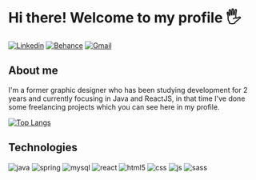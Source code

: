 # Hi there! Welcome to my profile 🖐️

[![Linkedin](https://img.shields.io/badge/LinkedIn-0077B5?style=for-the-badge&logo=linkedin&logoColor=white)](https://www.linkedin.com/in/guilhermereis1/)
[![Behance](https://img.shields.io/badge/Behance-0054F7?style=for-the-badge&logo=behance&logoColor=white)](behance.net/guilhermereis1)
[![Gmail](https://img.shields.io/badge/Gmail-D14836?style=for-the-badge&logo=gmail&logoColor=white)](mailto:guilhermereisdl@gmail.com)

## About me

I'm a former graphic designer who has been studying development for 2 years and currently focusing in Java and ReactJS, in that time I've done some freelancing projects which you can see here in my profile.

[![Top Langs](https://github-readme-stats.vercel.app/api/top-langs/?username=guilhermereis1k)](https://github.com/anuraghazra/github-readme-stats)


## Technologies

<div style="display: inline_block">
  <img align="center" alt="java" src="https://img.shields.io/badge/java-%23ED8B00.svg?style=for-the-badge&logo=openjdk&logoColor=white" />
  <img align="center" alt="spring" src="https://img.shields.io/badge/spring-%236DB33F.svg?style=for-the-badge&logo=spring&logoColor=white" />
  <img align="center" alt="mysql" src="https://img.shields.io/badge/mysql-%2300f.svg?style=for-the-badge&logo=mysql&logoColor=white" />
  <img align="center" alt="react" src="https://img.shields.io/badge/React-20232A?style=for-the-badge&logo=react&logoColor=61DAFB" />
  <img align="center" alt="html5" src="https://img.shields.io/badge/HTML5-E34F26?style=for-the-badge&logo=html5&logoColor=white" />
  <img align="center" alt="css" src="https://img.shields.io/badge/CSS3-1572B6?style=for-the-badge&logo=css3&logoColor=white" />
  <img align="center" alt="js" src="https://img.shields.io/badge/JavaScript-F7DF1E?style=for-the-badge&logo=javascript&logoColor=black" />
  <img align="center" alt="sass" src="https://img.shields.io/badge/Sass-CC6699?style=for-the-badge&logo=sass&logoColor=white" />
  
  
</div><br/>
